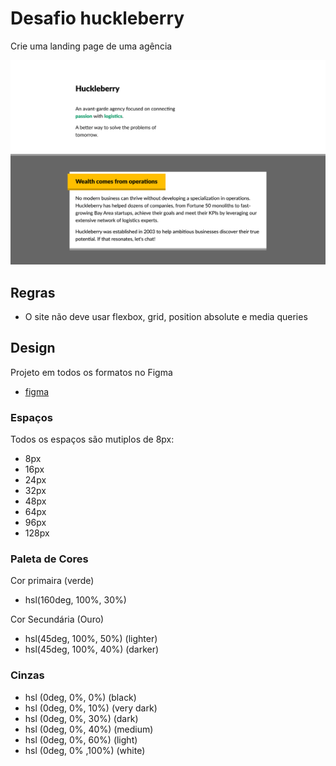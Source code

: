# Desafio huckleberry

Crie uma landing page de uma agência 

<img src="./huckleberry-desktop.png" alt="site da agência">

## Regras
- O site não deve usar flexbox, grid, position absolute e media queries

## Design

Projeto em todos os formatos no Figma

- [figma](https://www.figma.com/design/6hGqKA5scrZJScb9KW3Hj2/Huckleberry?node-id=0-1&p=f)

### Espaços

Todos os espaços são mutiplos de 8px:

- 8px
- 16px
- 24px
- 32px
- 48px
- 64px
- 96px
- 128px

### Paleta de Cores

Cor primaira (verde)

- hsl(160deg, 100%, 30%)

Cor Secundária (Ouro)

- hsl(45deg, 100%, 50%) (lighter)
- hsl(45deg, 100%, 40%) (darker)

### Cinzas

- hsl (0deg, 0%, 0%)   (black)
- hsl (0deg, 0%, 10%)  (very dark)
- hsl (0deg, 0%, 30%)  (dark)
- hsl (0deg, 0%, 40%)  (medium)
- hsl (0deg, 0%, 60%)  (light)
- hsl (0deg, 0% ,100%) (white)